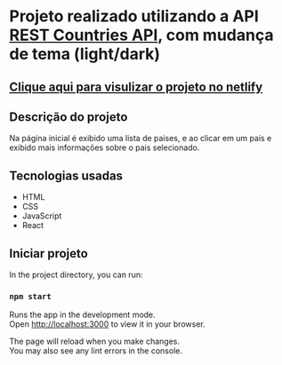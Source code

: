 # Projeto realizado utilizando a API [REST Countries API](https://restcountries.com), com mudança de tema (light/dark)

## [Clique aqui para visulizar o projeto no netlify](https://rest-countries-api-with-dark-theme.netlify.app/)

## Descrição do projeto
   Na página inicial é exibido uma lista de paises, e ao clicar em um pais e exibido mais informações sobre o pais selecionado.

## Tecnologias usadas
<ul>
  <li>HTML</li>
  <li>CSS</li>
  <li>JavaScript</li>
  <li>React</li>
</ul>

## Iniciar projeto
In the project directory, you can run:
### `npm start`

Runs the app in the development mode.\
Open [http://localhost:3000](http://localhost:3000) to view it in your browser.

The page will reload when you make changes.\
You may also see any lint errors in the console.
